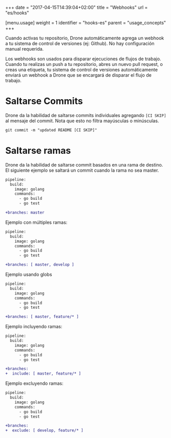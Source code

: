 +++
date = "2017-04-15T14:39:04+02:00"
title = "Webhooks"
url = "es/hooks"

[menu.usage]
  weight = 1
  identifier = "hooks-es"
  parent = "usage_concepts"
+++

Cuando activas tu repositorio, Drone automáticamente agrega un webhook a tu sistema de control de versiones (ej: Github). No hay configuración manual requerida.

Los webhooks son usados para disparar ejecuciones de flujos de trabajo. Cuando tu realizas un push a tu repositorio, abres un nuevo pull request, o creas una etiqueta, tu sistema de control de versiones automáticamente enviará un webhook a Drone que se encargará de disparar el flujo de trabajo.

<!-- # Recreate Webhooks

Drone provides the ability to recreate webhooks, in case they were accidentally removed or altered, using the command line utility.

```text
drone repo repair <repo>
drone repo repair octocat/hello-world
``` -->

# Saltarse Commits

Drone da la habilidad de saltarse commits individuales agregando `[CI SKIP]` al mensaje del commit. Nota que esto no filtra mayúsculas o minúsculas.

```diff
git commit -m "updated README [CI SKIP]"
```

# Saltarse ramas

Drone da la habilidad de saltarse commit basados en una rama de destino. El siguiente ejemplo se saltará un commit cuando la rama no sea master.

```diff
pipeline:
  build:
    image: golang
    commands:
      - go build
      - go test

+branches: master
```

Ejemplo con múltiples ramas:

```diff
pipeline:
  build:
    image: golang
    commands:
      - go build
      - go test

+branches: [ master, develop ]
```

Ejemplo usando globs

```diff
pipeline:
  build:
    image: golang
    commands:
      - go build
      - go test

+branches: [ master, feature/* ]
```

Ejemplo incluyendo ramas:

```diff
pipeline:
  build:
    image: golang
    commands:
      - go build
      - go test

+branches:
+  include: [ master, feature/* ]
```

Ejemplo excluyendo ramas:

```diff
pipeline:
  build:
    image: golang
    commands:
      - go build
      - go test

+branches:
+  exclude: [ develop, feature/* ]
```
